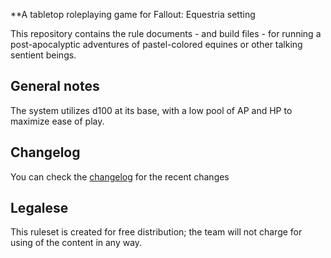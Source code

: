 **A tabletop roleplaying game for Fallout: Equestria setting

This repository contains the rule documents - and build files - for running a post-apocalyptic adventures of pastel-colored equines or other talking sentient beings.

## General notes
The system utilizes d100 at its base, with a low pool of AP and HP to maximize ease of play. 

## Changelog
You can check the [changelog](https://github.com/Wasteland-Ventures-Group/wasteland-ventures/blob/master/CHANGELOG.txt) for the recent changes

## Legalese
This ruleset is created for free distribution; the team will not charge for using of the content in any way.
